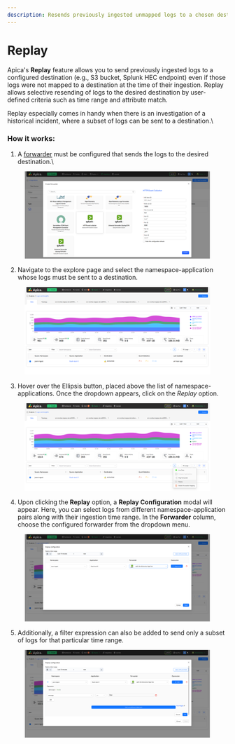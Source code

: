 ```yaml
---
description: Resends previously ingested unmapped logs to a chosen destination.
---
```


# Replay

Apica's **Replay** feature allows you to send previously ingested logs to a configured destination (e.g., S3 bucket, Splunk HEC endpoint) even if those logs were not mapped to a destination at the time of their ingestion. Replay allows selective resending of logs to the desired destination by user-defined criteria such as time range and attribute match.

&#x20;Replay especially comes in handy when there is an investigation of a historical incident, where a subset of logs can be sent to a destination.\


### How it works:

1. A [forwarder](list-of-forwarders/) must be configured that sends the logs to the desired destination.\


<figure><img src="../.gitbook/assets/Screenshot from 2025-06-11 11-37-16.png" alt=""><figcaption></figcaption></figure>

2. Navigate to the explore page and select the namespace-application whose logs must be sent to a destination.

<figure><img src="../.gitbook/assets/Screenshot from 2025-06-11 11-44-38.png" alt=""><figcaption></figcaption></figure>

3. Hover over the Ellipsis button, placed above the list of namespace-applications. Once the dropdown appears, click on the  _Replay_ option.

<figure><img src="../.gitbook/assets/Screenshot from 2025-06-11 11-48-48.png" alt=""><figcaption></figcaption></figure>

4. Upon clicking the **Replay** option, a **Replay Configuration** modal will appear. Here, you can select logs from different namespace-application pairs along with their ingestion time range. In the **Forwarder** column, choose the configured forwarder from the dropdown menu.

<figure><img src="../.gitbook/assets/Screenshot from 2025-06-11 11-53-49.png" alt=""><figcaption></figcaption></figure>

5. Additionally, a filter expression can also be added to send only a subset of logs for that particular time range.

<figure><img src="../.gitbook/assets/Screenshot from 2025-06-11 11-55-44.png" alt=""><figcaption></figcaption></figure>
